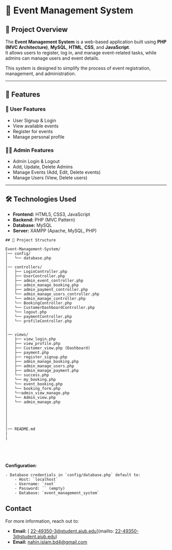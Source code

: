 # 🎉 Event Management System  

## 📌 Project Overview  
The **Event Management System** is a web-based application built using **PHP (MVC Architecture)**, **MySQL**, **HTML**, **CSS**, and **JavaScript**.  
It allows users to register, log in, and manage event-related tasks, while admins can manage users and event details.  

This system is designed to simplify the process of event registration, management, and administration.  

---

## 🚀 Features  

### 🔑 User Features  
- User Signup & Login  
- View available events  
- Register for events  
- Manage personal profile  

### 👨‍💼 Admin Features  
- Admin Login & Logout  
- Add, Update, Delete Admins  
- Manage Events (Add, Edit, Delete events)  
- Manage Users (View, Delete users)  

---

## 🛠️ Technologies Used  
- **Frontend:** HTML5, CSS3, JavaScript  
- **Backend:** PHP (MVC Pattern)  
- **Database:** MySQL  
- **Server:** XAMPP (Apache, MySQL, PHP)  


```
## 📂 Project Structure  

Event-Management-System/
│── config/
│   └── database.php
│
│── controllers/
│   ├── LoginController.php
│   ├── UserController.php
│   ├── admin_event_controller.php
│   ├── admin_manage_booking.php
│   ├── admin_payment_controller.php
│   └── admin_manage_users_controller.php
│   └── admin_manage_controller.php
│   └── BookingController.php
│   └── CustomerDashboardController.php
│   └── logout.php
│   └── paymentController.php
│   └── profileController.php
│   
│
│── views/
│   ├── view_login.php
│   ├── view_profile.php
│   ├── Customer_view.php (Dashboard)
│   ├── payment.php
│   ├── register_signup.php
│   ├── admin_manage_booking.php
│   ├── admin_manage_users.php
│   ├── admin_manage_payment.php
│   └── success.php
│   └── my_booking.php
│   └── event_booking.php
│   └── booking_form.php
│   └──admin_view_manage.php
│   └── Admin_view.php
│   └── admin_manage.php 
│     
│    
│       
│
│
│── README.md
|
|





```
 **Configuration**:

    - Database credentials in `config/database.php` default to:
        - Host: `localhost`
        - Username: `root`
        - Password: `` (empty)
        - Database: `event_management_system`
        
## Contact

For more information, reach out to:

- **Email:** [ 22-49350-3@student.aiub.edu](mailto: 22-49350-3@student.aiub.edu)
- **Email:** [nahin.islam.bd4@gmail.com](mailto:nahin.islam.bd4@gmail.com)

